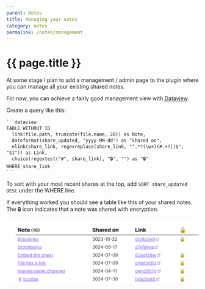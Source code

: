 ```yaml
---
parent: Notes
title: Managing your notes
category: notes
permalink: /notes/management
---
```

# {{ page.title }}

At some stage I plan to add a management / admin page to the plugin where you can manage
all your existing shared notes.

For now, you can achieve a fairly good management view with [Dataview](https://github.com/blacksmithgu/obsidian-dataview).

Create a query like this:

````
```dataview
TABLE WITHOUT ID
  link(file.path, truncate(file.name, 28)) as Note,
  dateformat(share_updated, "yyyy-MM-dd") as "Shared on", 
  elink(share_link, regexreplace(share_link, "^.*?(\w+)(#.+?|)$", "$1")) as Link,
  choice(regextest("#", share_link), "🔒", "") as "🔒"
WHERE share_link
```
````

To sort with your most recent shares at the top, add `SORT share_updated DESC` under the WHERE line.

If everything worked you should see a table like this of your shared notes. The 🔒 icon indicates that a note was shared with encryption.

![](./note-management.png)
